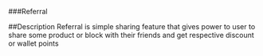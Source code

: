 ###Referral

##Description
Referral is simple sharing feature that gives power to user to share some product or block
with their friends and get respective discount or wallet points

